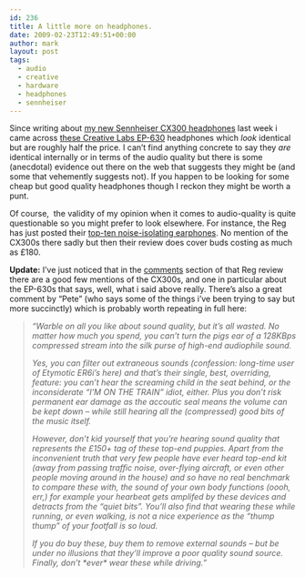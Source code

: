 ```yaml
---
id: 236
title: A little more on headphones.
date: 2009-02-23T12:49:51+00:00
author: mark
layout: post
tags:
  - audio
  - creative
  - hardware
  - headphones
  - sennheiser
---
```

Since writing about [my new Sennheiser CX300 headphones](http://www.sallonoroff.co.uk/blog/2009/02/on-headphones/) last week i came across [these Creative Labs EP-630](http://www.amazon.co.uk/gp/product/B0009G6FQI) headphones which _look_ identical but are roughly half the price. I can&#8217;t find anything concrete to say they _are_ identical internally or in terms of the audio quality but there is some (anecdotal) evidence out there on the web that suggests they might be (and some that vehemently suggests not). If you happen to be looking for some cheap but good quality headphones though I reckon they might be worth a punt.

Of course,  the validity of my opinion when it comes to audio-quality is quite questionable so you might prefer to look elsewhere. For instance, the Reg has just posted their [top-ten noise-isolating earphones](http://www.reghardware.co.uk/2009/02/23/review_noise_isolating_earphones/). No mention of the CX300s there sadly but then their review does cover buds costing as much as £180.

**Update:** I&#8217;ve just noticed that in the [comments](http://www.reghardware.co.uk/2009/02/23/review_noise_isolating_earphones/comments/) section of that Reg review there are a good few mentions of the CX300s, and one in particular about the EP-630s that says, well, what i said above really. There&#8217;s also a great comment by &#8220;Pete&#8221; (who says some of the things i&#8217;ve been trying to say but more succinctly) which is probably worth repeating in full here:

<blockquote class="body">
  <p>
    <em>&#8220;Warble on all you like about sound quality, but it&#8217;s all wasted. No matter how much you spend, you can&#8217;t turn the pigs ear of a 128KBps compressed stream into the silk purse of high-end audiophile sound.</em>
  </p>
  
  <p>
    <em>Yes, you can filter out extraneous sounds (confession: long-time user of Etymotic ER6i&#8217;s here) and that&#8217;s their single, best, overriding, feature: you can&#8217;t hear the screaming child in the seat behind, or the inconsiderate &#8220;I&#8217;M ON THE TRAIN&#8221; idiot, either. Plus you don&#8217;t risk permanent ear damage as the accoutic seal means the volume can be kept down &#8211; while still hearing all the (compressed) good bits of the music itself.</em>
  </p>
  
  <p>
    <em>However, don&#8217;t kid yourself that you&#8217;re hearing sound quality that represents the £150+ tag of these top-end puppies. Apart from the inconvenient truth that very few people have ever heard top-end kit (away from passing traffic noise, over-flying aircraft, or even other people moving around in the house) and so have no real benchmark to compare these with, the sound of your own body functions (oooh, err,) for example your hearbeat gets amplifed by these devices and detracts from the &#8220;quiet bits&#8221;. You&#8217;ll also find that wearing these while running, or even walking, is not a nice experience as the &#8220;thump thump&#8221; of your footfall is so loud.</em>
  </p>
  
  <p>
    <em>If you do buy these, buy them to remove external sounds &#8211; but be under no illusions that they&#8217;ll improve a poor quality sound source. Finally, don&#8217;t *ever* wear these while driving.&#8221;</em>
  </p>
</blockquote>